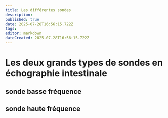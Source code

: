 ```yaml
---
title: Les différentes sondes
description: 
published: true
date: 2025-07-28T16:56:15.722Z
tags: 
editor: markdown
dateCreated: 2025-07-28T16:56:15.722Z
---
```


# Les deux grands types de sondes en échographie intestinale

## sonde basse fréquence
## sonde haute fréquence